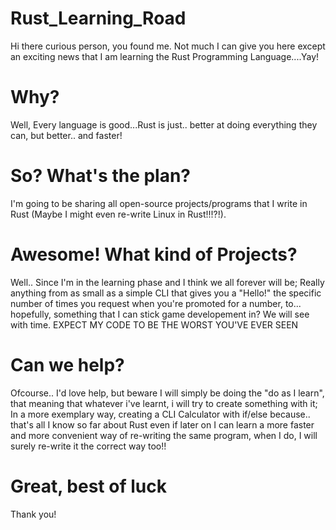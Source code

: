# Rust_Learning_Road
Hi there curious person, you found me. 
Not much I can give you here except an exciting news that I am learning the Rust Programming Language....Yay!

# Why? 
Well, Every language is good...Rust is just.. better at doing everything they can, but better.. and faster!

# So? What's the plan?
I'm going to be sharing all open-source projects/programs that I write in Rust (Maybe I might even re-write Linux in Rust!!!?!).

# Awesome! What kind of Projects?
Well.. Since I'm in the learning phase and I think we all forever will be; Really anything from as small as a simple CLI that gives you a "Hello!" the specific number of times you request when you're promoted for a number, to... hopefully, something that I can stick game developement in? We will see with time. EXPECT MY CODE TO BE THE WORST YOU'VE EVER SEEN

# Can we help? 
Ofcourse.. I'd love help, but beware I will simply be doing the "do as I learn", that meaning that whatever i've learnt, i will try to create something with it; In a more exemplary way, creating a CLI Calculator with if/else because.. that's all I know so far about Rust even if later on I can learn a more faster and more convenient way of re-writing the same program, when I do, I will surely re-write it the correct way too!!

# Great, best of luck
Thank you!
